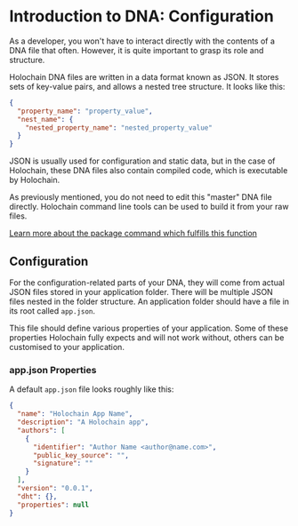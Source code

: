 # Introduction to DNA: Configuration

As a developer, you won't have to interact directly with the contents of a DNA file that often. However, it is quite important to grasp its role and structure.

Holochain DNA files are written in a data format known as JSON. It stores sets of key-value pairs, and allows a nested tree structure. It looks like this:

```json
{
  "property_name": "property_value",
  "nest_name": {
    "nested_property_name": "nested_property_value"
  }
}
```

JSON is usually used for configuration and static data, but in the case of Holochain, these DNA files also contain compiled code, which is executable by Holochain.

As previously mentioned, you do not need to edit this "master" DNA file directly. Holochain command line tools can be used to build it from your raw files.

[Learn more about the package command which fulfills this function](https://github.com/holochain/holochain-rust/tree/develop/cli#usage)

## Configuration

For the configuration-related parts of your DNA, they will come from actual JSON files stored in your application folder. There will be multiple JSON files nested in the folder structure. An application folder should have a file in its root called `app.json`.

This file should define various properties of your application. Some of these properties Holochain fully expects and will not work without, others can be customised to your application.

### app.json Properties

A default `app.json` file looks roughly like this:

```json
{
  "name": "Holochain App Name",
  "description": "A Holochain app",
  "authors": [
    {
      "identifier": "Author Name <author@name.com>",
      "public_key_source": "",
      "signature": ""
    }
  ],
  "version": "0.0.1",
  "dht": {},
  "properties": null
}
```
